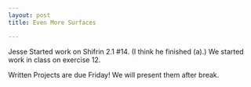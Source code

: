 ```yaml
---
layout: post
title: Even More Surfaces

---
```


Jesse Started work on Shifrin 2.1 \#14. (I think he finished (a).) We started work
in class on exercise 12.

Written Projects are due Friday! We will present them after break.

